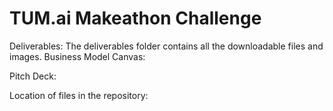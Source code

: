 # TUM.ai Makeathon Challenge
Deliverables:
The deliverables folder contains all the downloadable files and images. 
Business Model Canvas: 

Pitch Deck: 

Location of files in the repository:
